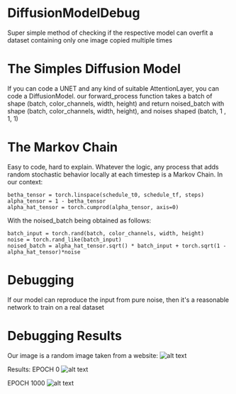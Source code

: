 # DiffusionModelDebug
Super simple method of checking if the respective model can overfit a dataset containing only one image copied multiple times

# The Simples Diffusion Model

If you can code a UNET and any kind of suitable AttentionLayer, you can code a DiffusionModel.
our forward_process function takes a batch of shape (batch, color_channels, width, height) and return noised_batch with shape (batch, color_channels, width, height), and noises shaped (batch, 1 , 1, 1)

# The Markov Chain
Easy to code, hard to explain. Whatever the logic, any process that adds random stochastic behavior locally at each timestep is a Markov Chain.
In our context:
```
betha_tensor = torch.linspace(schedule_t0, schedule_tf, steps)
alpha_tensor = 1 - betha_tensor
alpha_hat_tensor = torch.cumprod(alpha_tensor, axis=0)
```

With the noised_batch being obtained as follows:

```
batch_input = torch.rand(batch, color_channels, width, height)
noise = torch.rand_like(batch_input)
noised_batch = alpha_hat_tensor.sqrt() * batch_input + torch.sqrt(1 - alpha_hat_tensor)*noise
```

# Debugging
If our model can reproduce the input from pure noise, then it's a reasonable network to train on a real dataset

# Debugging Results
Our image is a random image taken from a website:
![alt text](https://ibb.co/179nYyW)

Results:
EPOCH 0
![alt text](https://ibb.co/jLN1WRX)

EPOCH 1000
![alt text](https://ibb.co/NmgVTM6)
